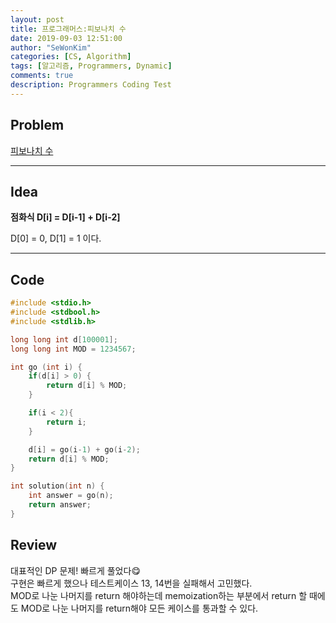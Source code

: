 ```yaml
---
layout: post
title: 프로그래머스:피보나치 수
date: 2019-09-03 12:51:00
author: "SeWonKim"
categories: [CS, Algorithm]
tags: [알고리즘, Programmers, Dynamic]
comments: true
description: Programmers Coding Test
---
```


## Problem

[피보나치 수](https://programmers.co.kr/learn/courses/30/lessons/12945)

---

## Idea

**점화식 D[i] = D[i-1] + D[i-2]**

D[0] = 0, D[1] = 1 이다.

---

## Code

```cpp
#include <stdio.h>
#include <stdbool.h>
#include <stdlib.h>

long long int d[100001];
long long int MOD = 1234567;

int go (int i) {
    if(d[i] > 0) {
        return d[i] % MOD;
    }

    if(i < 2){
        return i;
    }

    d[i] = go(i-1) + go(i-2);
    return d[i] % MOD;
}

int solution(int n) {
    int answer = go(n);
    return answer;
}
```

## Review

대표적인 DP 문제! 빠르게 풀었다😋  
구현은 빠르게 했으나 테스트케이스 13, 14번을 실패해서 고민했다.  
MOD로 나눈 나머지를 return 해야하는데 memoization하는 부분에서 return 할 때에도 MOD로 나눈 나머지를 return해야 모든 케이스를 통과할 수 있다.

